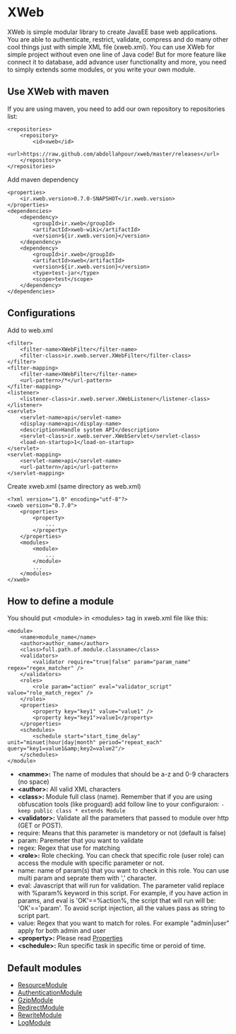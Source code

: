 # XWeb

XWeb is simple modular library to create JavaEE base web applications. You are able to authenticate, restrict, validate, compress and do many other cool things just with simple XML file (xweb.xml). You can use XWeb for simple project without even one line of Java code! But for more feature like connect it to database, add advance user functionality and more, you need to simply extends some modules, or you write your own module.

## Use XWeb with maven
If you are using maven, you need to add our own repository to repositories list:

```
<repositories>
	<repository>
		<id>xweb</id>
		<url>https://raw.github.com/abdollahpour/xweb/master/releases</url>
	</repository>
</repositories>
```

Add maven dependency

```
<properties>
	<ir.xweb.version>0.7.0-SNAPSHOT</ir.xweb.version>
</properties>
<dependencies>
	<dependency>
		<groupId>ir.xweb</groupId>
		<artifactId>xweb-wiki</artifactId>
		<version>${ir.xweb.version}</version>
	</dependency>
	<dependency>
		<groupId>ir.xweb</groupId>
		<artifactId>xweb</artifactId>
		<version>${ir.xweb.version}</version>
		<type>test-jar</type>
		<scope>test</scope>
	</dependency>
</dependencies>
```


## Configurations
Add to web.xml

```
<filter>
	<filter-name>XWebFilter</filter-name>
	<filter-class>ir.xweb.server.XWebFilter</filter-class>
</filter>
<filter-mapping>
	<filter-name>XWebFilter</filter-name>
	<url-pattern>/*</url-pattern>
</filter-mapping>
<listener>
	<listener-class>ir.xweb.server.XWebListener</listener-class>
</listener>
<servlet>
	<servlet-name>api</servlet-name>
	<display-name>api</display-name>
	<description>Handle system API</description>
	<servlet-class>ir.xweb.server.XWebServlet</servlet-class>
	<load-on-startup>1</load-on-startup>
</servlet>
<servlet-mapping>
	<servlet-name>api</servlet-name>
	<url-pattern>/api</url-pattern>
</servlet-mapping>
```

Create xweb.xml (same directory as web.xml)

```
<?xml version="1.0" encoding="utf-8"?>
<xweb version="0.7.0">
	<properties>
		<property>
			...
		</property>
	</properties>
	<modules>
		<module>
			...
		</module>
		...
	</modules>
</xweb>
```

## How to define a module
You should put &lt;module&gt; in &lt;modules&gt; tag in xweb.xml file like this:

```
<module>
	<name>module_name</name>
	<author>author_name</author>
	<class>full.path.of.module.classname</class>
	<validators>
		<validator require="true|false" param="param_name" regex="regex_matcher" />
	</validators>
	<roles>
		<role param="action" eval="validator_script" value="role_match_regex" />
	</roles>
	<properties>
		<property key="key1" value="value1" />
		<property key="key1">value1</property>
	</properties>
	<schedules>
		<schedule start="start_time_delay" unit="minuet|hour|day|month" period="repeat_each" query="key1=value1&amp;key2=value2"/>
	</schedules>
</module>
```

* **&lt;namme&gt;:** The name of modules that should be a-z and 0-9 characters (no space)
* **&lt;author&gt;:** All valid XML characters
* **&lt;class&gt;:** Module full class (name). Remember that if you are using obfuscation tools (like proguard) add follow line to your configuraion:
`-keep public class * extends Module`
* **&lt;validator&gt;:** Validate all the parameters that passed to module over http (GET or POST).
 * require: Means that this parameter is mandetory or not (default is false)
 * param: Paremeter that you want to validate
 * regex: Regex that use for matching
* **&lt;role&gt;:** Role checking. You can check that specific role (user role) can access the module with specific parameter or not.
 * name: name of param(s) that you want to check in this role. You can use multi param and seprate them with ',' character.
 * eval: Javascript that will run for validation. The parameter valid replace with %param% keyword in this script. For example, if you have action in params, and eval is 'OK'==%action%, the script that will run will be: 'OK'=='param'. To avoid script injection, all the values pass as string to script part.
 * value: Regex that you want to match for roles. For example "admin|user" apply for both admin and user
* **&lt;property&gt;:** Please read [Properties](wiki/Properties)
* **&lt;schedule&gt;:** Run specific task in specific time or peroid of time.

## Default modules
* [ResourceModule](wiki/ResourceModule)
* [AuthenticationModule](wiki/AuthenticationModule)
* [GzipModule](wiki/GzipModule)
* [RedirectModule](wiki/RedirectModule)
* [RewriteModule](wiki/RewriteModule)
* [LogModule](wiki/LogModule)